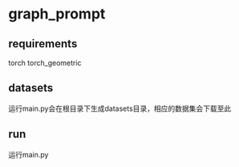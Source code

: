 # graph_prompt
## requirements
torch
torch_geometric
## datasets
运行main.py会在根目录下生成datasets目录，相应的数据集会下载至此
## run
运行main.py
